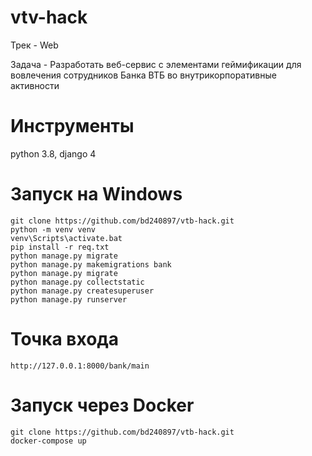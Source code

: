 # vtv-hack

Трек - Web

Задача - Разработать веб-сервис с элементами геймификации для вовлечения сотрудников Банка ВТБ во внутрикорпоративные активности

# Инструменты

python 3.8, django 4

# Запуск на Windows
    git clone https://github.com/bd240897/vtb-hack.git
    python -m venv venv
    venv\Scripts\activate.bat
    pip install -r req.txt
    python manage.py migrate
    python manage.py makemigrations bank
    python manage.py migrate
    python manage.py collectstatic
    python manage.py createsuperuser
    python manage.py runserver

# Точка входа
    http://127.0.0.1:8000/bank/main

# Запуск через Docker
    git clone https://github.com/bd240897/vtb-hack.git
    docker-compose up


